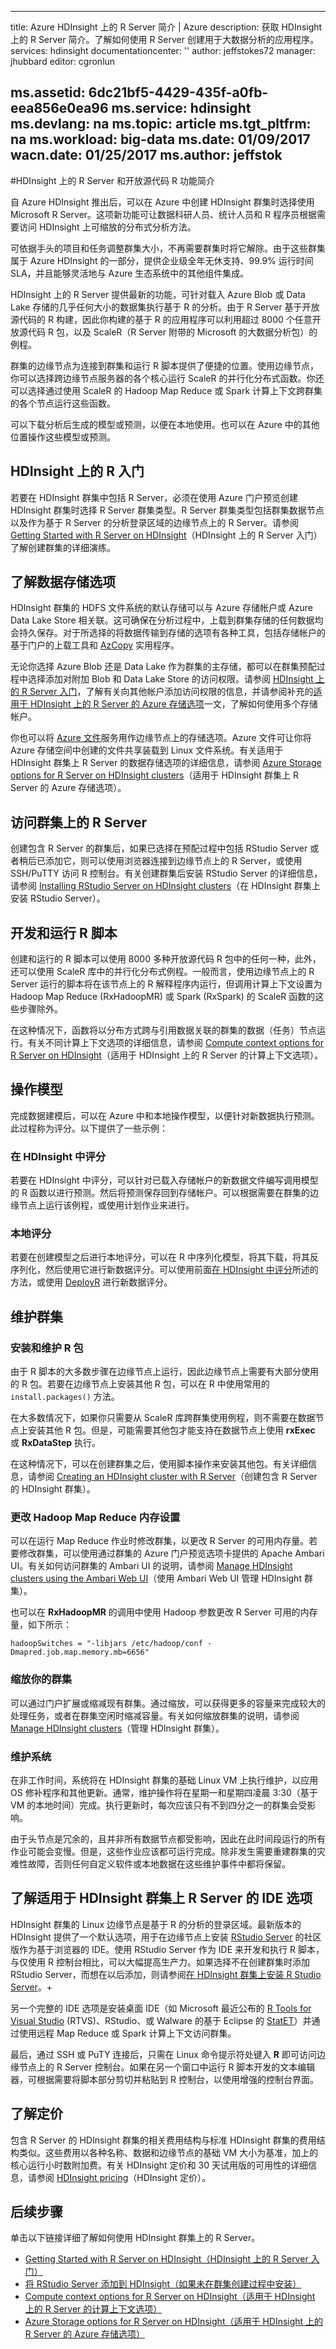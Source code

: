 <!-- not suitable for Mooncake -->

---
title: Azure HDInsight 上的 R Server 简介 | Azure
description: 获取 HDInsight 上的 R Server 简介。了解如何使用 R Server 创建用于大数据分析的应用程序。
services: hdinsight
documentationcenter: ''
author: jeffstokes72
manager: jhubbard
editor: cgronlun

ms.assetid: 6dc21bf5-4429-435f-a0fb-eea856e0ea96
ms.service: hdinsight
ms.devlang: na
ms.topic: article
ms.tgt_pltfrm: na
ms.workload: big-data
ms.date: 01/09/2017
wacn.date: 01/25/2017
ms.author: jeffstok
---

#HDInsight 上的 R Server 和开放源代码 R 功能简介

自 Azure HDInsight 推出后，可以在 Azure 中创建 HDInsight 群集时选择使用 Microsoft R Server。这项新功能可让数据科研人员、统计人员和 R 程序员根据需要访问 HDInsight 上可缩放的分布式分析方法。

可依据手头的项目和任务调整群集大小，不再需要群集时将它解除。由于这些群集属于 Azure HDInsight 的一部分，提供企业级全年无休支持、99.9% 运行时间 SLA，并且能够灵活地与 Azure 生态系统中的其他组件集成。

HDInsight 上的 R Server 提供最新的功能，可针对载入 Azure Blob 或 Data Lake 存储的几乎任何大小的数据集执行基于 R 的分析。由于 R Server 基于开放源代码的 R 构建，因此你构建的基于 R 的应用程序可以利用超过 8000 个任意开放源代码 R 包，以及 ScaleR（R Server 附带的 Microsoft 的大数据分析包）的例程。

群集的边缘节点为连接到群集和运行 R 脚本提供了便捷的位置。使用边缘节点，你可以选择跨边缘节点服务器的各个核心运行 ScaleR 的并行化分布式函数。你还可以选择通过使用 ScaleR 的 Hadoop Map Reduce 或 Spark 计算上下文跨群集的各个节点运行这些函数。

可以下载分析后生成的模型或预测，以便在本地使用。也可以在 Azure 中的其他位置操作这些模型或预测。

## HDInsight 上的 R 入门
若要在 HDInsight 群集中包括 R Server，必须在使用 Azure 门户预览创建 HDInsight 群集时选择 R Server 群集类型。R Server 群集类型包括群集数据节点以及作为基于 R Server 的分析登录区域的边缘节点上的 R Server。请参阅 [Getting Started with R Server on HDInsight](./hdinsight-hadoop-r-server-get-started.md)（HDInsight 上的 R Server 入门）了解创建群集的详细演练。

## 了解数据存储选项
HDInsight 群集的 HDFS 文件系统的默认存储可以与 Azure 存储帐户或 Azure Data Lake Store 相关联。这可确保在分析过程中，上载到群集存储的任何数据均会持久保存。对于所选择的将数据传输到存储的选项有各种工具，包括存储帐户的基于门户的上载工具和 [AzCopy](../storage/storage-use-azcopy.md) 实用程序。

无论你选择 Azure Blob 还是 Data Lake 作为群集的主存储，都可以在群集预配过程中选择添加对附加 Blob 和 Data Lake Store 的访问权限。请参阅 [HDInsight 上的 R Server 入门](https://docs.microsoft.com/azure/hdinsight/hdinsight-hadoop-r-server-get-started)，了解有关向其他帐户添加访问权限的信息，并请参阅补充的[适用于 HDInsight 上的 R Server 的 Azure 存储选项](https://docs.microsoft.com/azure/hdinsight/hdinsight-hadoop-r-server-storage)一文，了解如何使用多个存储帐户。

你也可以将 [Azure 文件](../storage/storage-how-to-use-files-linux.md)服务用作边缘节点上的存储选项。Azure 文件可让你将 Azure 存储空间中创建的文件共享装载到 Linux 文件系统。有关适用于 HDInsight 群集上 R Server 的数据存储选项的详细信息，请参阅 [Azure Storage options for R Server on HDInsight clusters](./hdinsight-hadoop-r-server-storage.md)（适用于 HDInsight 群集上 R Server 的 Azure 存储选项）。

## 访问群集上的 R Server
创建包含 R Server 的群集后，如果已选择在预配过程中包括 RStudio Server 或者稍后已添加它，则可以使用浏览器连接到边缘节点上的 R Server，或使用 SSH/PuTTY 访问 R 控制台。有关创建群集后安装 RStudio Server 的详细信息，请参阅 [Installing RStudio Server on HDInsight clusters](./hdinsight-hadoop-r-server-install-r-studio.md)（在 HDInsight 群集上安装 RStudio Server）。

## 开发和运行 R 脚本
创建和运行的 R 脚本可以使用 8000 多种开放源代码 R 包中的任何一种，此外，还可以使用 ScaleR 库中的并行化分布式例程。一般而言，使用边缘节点上的 R Server 运行的脚本将在该节点上的 R 解释程序内运行，但调用计算上下文设置为 Hadoop Map Reduce (RxHadoopMR) 或 Spark (RxSpark) 的 ScaleR 函数的这些步骤除外。

在这种情况下，函数将以分布方式跨与引用数据关联的群集的数据（任务）节点运行。有关不同计算上下文选项的详细信息，请参阅 [Compute context options for R Server on HDInsight](./hdinsight-hadoop-r-server-compute-contexts.md)（适用于 HDInsight 上的 R Server 的计算上下文选项）。

## <a name="operationalize-a-model"></a> 操作模型
完成数据建模后，可以在 Azure 中和本地操作模型，以便针对新数据执行预测。此过程称为评分。以下提供了一些示例：

### <a name="scoring-in-hdinsight"></a> 在 HDInsight 中评分
若要在 HDInsight 中评分，可以针对已载入存储帐户的新数据文件编写调用模型的 R 函数以进行预测。然后将预测保存回到存储帐户。可以根据需要在群集的边缘节点上运行该例程，或使用计划作业来进行。

### 本地评分
若要在创建模型之后进行本地评分，可以在 R 中序列化模型，将其下载，将其反序列化，然后使用它进行新数据评分。可以使用前面[在 HDInsight 中评分](#scoring-in-hdinsight)所述的方法，或使用 [DeployR](https://deployr.revolutionanalytics.com/) 进行新数据评分。

## 维护群集
### 安装和维护 R 包
由于 R 脚本的大多数步骤在边缘节点上运行，因此边缘节点上需要有大部分使用的 R 包。若要在边缘节点上安装其他 R 包，可以在 R 中使用常用的 `install.packages()` 方法。

在大多数情况下，如果你只需要从 ScaleR 库跨群集使用例程，则不需要在数据节点上安装其他 R 包。但是，可能需要其他包才能支持在数据节点上使用 **rxExec** 或 **RxDataStep** 执行。

在这种情况下，可以在创建群集之后，使用脚本操作来安装其他包。有关详细信息，请参阅 [Creating an HDInsight cluster with R Server](./hdinsight-hadoop-r-server-get-started.md)（创建包含 R Server 的 HDInsight 群集）。

### 更改 Hadoop Map Reduce 内存设置
可以在运行 Map Reduce 作业时修改群集，以更改 R Server 的可用内存量。若要修改群集，可以使用通过群集的 Azure 门户预览选项卡提供的 Apache Ambari UI。有关如何访问群集的 Ambari UI 的说明，请参阅 [Manage HDInsight clusters using the Ambari Web UI](./hdinsight-hadoop-manage-ambari.md)（使用 Ambari Web UI 管理 HDInsight 群集）。

也可以在 **RxHadoopMR** 的调用中使用 Hadoop 参数更改 R Server 可用的内存量，如下所示：

```
hadoopSwitches = "-libjars /etc/hadoop/conf -Dmapred.job.map.memory.mb=6656"  
```

### 缩放你的群集
可以通过门户扩展或缩减现有群集。通过缩放，可以获得更多的容量来完成较大的处理任务，或者在群集空闲时缩减容量。有关如何缩放群集的说明，请参阅 [Manage HDInsight clusters](./hdinsight-administer-use-portal-linux.md)（管理 HDInsight 群集）。

### 维护系统
在非工作时间，系统将在 HDInsight 群集的基础 Linux VM 上执行维护，以应用 OS 修补程序和其他更新。通常，维护操作将在星期一和星期四凌晨 3:30（基于 VM 的本地时间）完成。执行更新时，每次应该只有不到四分之一的群集会受影响。

由于头节点是冗余的，且并非所有数据节点都受影响，因此在此时间段运行的所有作业可能会变慢。但是，这些作业应该都可运行完成。除非发生需要重建群集的灾难性故障，否则任何自定义软件或本地数据在这些维护事件中都将保留。

## 了解适用于 HDInsight 群集上 R Server 的 IDE 选项
HDInsight 群集的 Linux 边缘节点是基于 R 的分析的登录区域。最新版本的 HDInsight 提供了一个默认选项，用于在边缘节点上安装 [RStudio Server](https://www.rstudio.com/products/rstudio-server/) 的社区版作为基于浏览器的 IDE。使用 RStudio Server 作为 IDE 来开发和执行 R 脚本，与仅使用 R 控制台相比，可以大幅提高生产力。如果选择不在创建群集时添加 RStudio Server，而想在以后添加，则请参阅[在 HDInsight 群集上安装 R Studio Server](https://docs.microsoft.com/azure/hdinsight/hdinsight-hadoop-r-server-install-r-studio)。+

另一个完整的 IDE 选项是安装桌面 IDE（如 Microsoft 最近公布的 [R Tools for Visual Studio](https://www.visualstudio.com/features/rtvs-vs.aspx) (RTVS)、RStudio、或 Walware 的基于 Eclipse 的 [StatET](http://www.walware.de/goto/statet)）并通过使用远程 Map Reduce 或 Spark 计算上下文访问群集。

最后，通过 SSH 或 PuTY 连接后，只需在 Linux 命令提示符处键入 **R** 即可访问边缘节点上的 R Server 控制台。如果在另一个窗口中运行 R 脚本开发的文本编辑器，可根据需要将脚本部分剪切并粘贴到 R 控制台，以使用增强的控制台界面。

## 了解定价
包含 R Server 的 HDInsight 群集的相关费用结构与标准 HDInsight 群集的费用结构类似。这些费用以各种名称、数据和边缘节点的基础 VM 大小为基准，加上的核心运行小时数附加费。有关 HDInsight 定价和 30 天试用版的可用性的详细信息，请参阅 [HDInsight pricing](https://www.azure.cn/pricing/details/hdinsight/)（HDInsight 定价）。

## 后续步骤
单击以下链接详细了解如何使用 HDInsight 群集上的 R Server。

* [Getting Started with R Server on HDInsight（HDInsight 上的 R Server 入门）](./hdinsight-hadoop-r-server-get-started.md)
* [将 RStudio Server 添加到 HDInsight（如果未在群集创建过程中安装）](./hdinsight-hadoop-r-server-install-r-studio.md)
* [Compute context options for R Server on HDInsight（适用于 HDInsight 上的 R Server 的计算上下文选项）](./hdinsight-hadoop-r-server-compute-contexts.md)
* [Azure Storage options for R Server on HDInsight（适用于 HDInsight 上的 R Server 的 Azure 存储选项）](./hdinsight-hadoop-r-server-storage.md)

<!---HONumber=Mooncake_0120_2017-->